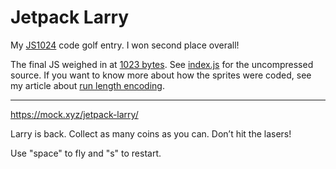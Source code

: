 # Jetpack Larry

My [JS1024](https://js1024.fun/results/2021) code golf entry. I won second place overall!

The final JS weighed in at [1023 bytes](https://github.com/andrewb/jetpack-larry/blob/main/min.js). See [index.js](https://github.com/andrewb/jetpack-larry/blob/main/index.js) for the uncompressed source. If you want to know more about how the sprites were coded, see my article about [run length encoding](https://levelup.gitconnected.com/having-fun-with-run-length-encoded-sprites-662d6a8147c8).

---

https://mock.xyz/jetpack-larry/

Larry is back. Collect as many coins as you can. Don’t hit the lasers!

Use "space" to fly and "s" to restart.
